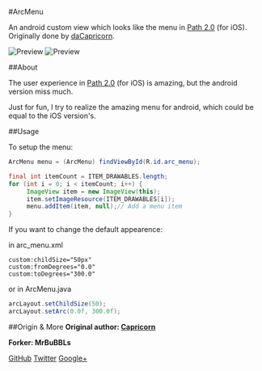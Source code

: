 #ArcMenu

An android custom view which looks like the menu in [Path 2.0](https://path.com/) (for iOS).
Originally done by [daCapricorn](https://github.com/daCapricorn/ArcMenu).

![Preview](https://dl.dropbox.com/u/11369687/preview0.png)
![Preview](https://dl.dropbox.com/u/11369687/preview1.png)

##About

The user experience in [Path 2.0](https://path.com/) (for iOS) is amazing, but the android version miss much.

Just for fun, I try to realize the amazing menu for android, which could be equal to the iOS version's.

##Usage

To setup the menu:

``` java
ArcMenu menu = (ArcMenu) findViewById(R.id.arc_menu);

final int itemCount = ITEM_DRAWABLES.length;
for (int i = 0; i < itemCount; i++) {
     ImageView item = new ImageView(this);
     item.setImageResource(ITEM_DRAWABLES[i]);
     menu.addItem(item, null);// Add a menu item
}
```

If you want to change the default appearence:

in arc_menu.xml

    custom:childSize="50px"
    custom:fromDegrees="0.0"
    custom:toDegrees="300.0"

or in ArcMenu.java

``` java    
arcLayout.setChildSize(50);
arcLayout.setArc(0.0f, 300.0f);    
```

##Origin & More
**Original author: [Capricorn](https://github.com/daCapricorn/ArcMenu)**

**Forker: MrBuBBLs**

[GitHub](https://github.com/MrBuBBLs)
[Twitter](https://twitter.com/#!/MrBuBBLs)
[Google+](https://plus.google.com/111952807180188983777)





